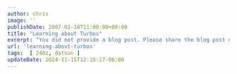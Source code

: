 ```yaml
---
author: chris
image: ''
publishDate: 2007-02-18T11:00:00+00:00
title: "Learning about Turbos"
excerpt: "You did not provide a blog post. Please share the blog post details so I can assist you effectively."
url: 'learning-about-turbos'
tags:  [ 240z, datsun ] 
updateDate: 2024-11-15T12:15:17-06:00
---
```



